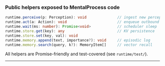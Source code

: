 ### Public helpers exposed to MentalProcess code

```ts
runtime.perceive(p: Perception): void              // ingest new perception
runtime.act(a: Action): void                       // enqueue outbound action
runtime.wait(ms: number): Promise<void>            // scheduler sleep
runtime.store.get(key): any                        // KV persistence
runtime.store.set(key, val): void
runtime.memory.append(text, importance?): void     // episodic log
runtime.memory.search(query, k?): MemoryItem[]     // vector recall
```

All helpers are Promise-friendly and test-covered (see `runtime/test/`).

---
